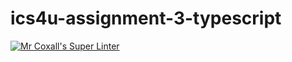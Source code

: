 # ics4u-assignment-3-typescript

[![Mr Coxall's Super Linter](https://github.com/Rodas-Nega1/ics4u-assignment-3-typescript/workflows/Mr%20Coxall's%20Super%20Linter/badge.svg)](https://github.com/Rodas-Nega1/ics4u-assignment-3-typescript/actions/)
